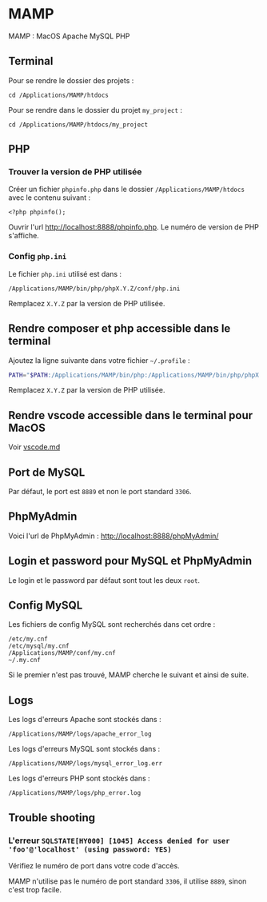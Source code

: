 # MAMP

MAMP : MacOS Apache MySQL PHP

## Terminal

Pour se rendre le dossier des projets :

    cd /Applications/MAMP/htdocs

Pour se rendre dans le dossier du projet `my_project` :

    cd /Applications/MAMP/htdocs/my_project

## PHP

### Trouver la version de PHP utilisée

Créer un fichier `phpinfo.php` dans le dossier `/Applications/MAMP/htdocs` avec le contenu suivant :

    <?php phpinfo();

Ouvrir l'url [http://localhost:8888/phpinfo.php](http://localhost:8888/phpinfo.php).
Le numéro de version de PHP s'affiche.

### Config `php.ini`

Le fichier `php.ini` utilisé est dans :

    /Applications/MAMP/bin/php/phpX.Y.Z/conf/php.ini

Remplacez `X.Y.Z` par la version de PHP utilisée.

## Rendre composer et php accessible dans le terminal

Ajoutez la ligne suivante dans votre fichier `~/.profile` :

```bash
PATH="$PATH:/Applications/MAMP/bin/php:/Applications/MAMP/bin/php/phpX.Y.Z/bin"
```

Remplacez `X.Y.Z` par la version de PHP utilisée.

## Rendre vscode accessible dans le terminal pour MacOS

Voir [vscode.md](vscode.md)

## Port de MySQL

Par défaut, le port est `8889` et non le port standard `3306`.

## PhpMyAdmin

Voici l'url de PhpMyAdmin : [http://localhost:8888/phpMyAdmin/](http://localhost:8888/phpMyAdmin/)

## Login et password pour MySQL et PhpMyAdmin

Le login et le password par défaut sont tout les deux `root`.

## Config MySQL

Les fichiers de config MySQL sont recherchés dans cet ordre :

    /etc/my.cnf
    /etc/mysql/my.cnf
    /Applications/MAMP/conf/my.cnf
    ~/.my.cnf

Si le premier n'est pas trouvé, MAMP cherche le suivant et ainsi de suite.

## Logs

Les logs d'erreurs Apache sont stockés dans :

    /Applications/MAMP/logs/apache_error_log

Les logs d'erreurs MySQL sont stockés dans :

    /Applications/MAMP/logs/mysql_error_log.err

Les logs d'erreurs PHP sont stockés dans :

    /Applications/MAMP/logs/php_error.log

## Trouble shooting

### L'erreur `SQLSTATE[HY000] [1045] Access denied for user 'foo'@'localhost' (using password: YES)`

Vérifiez le numéro de port dans votre code d'accès.

MAMP n'utilise pas le numéro de port standard `3306`, il utilise `8889`, sinon c'est trop facile.

